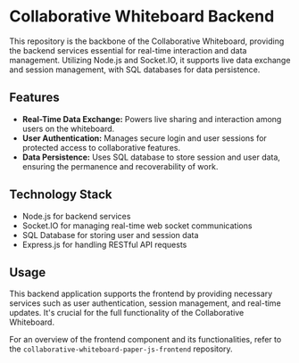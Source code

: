 # Collaborative Whiteboard Backend

This repository is the backbone of the Collaborative Whiteboard, providing the backend services essential for real-time interaction and data management. Utilizing Node.js and Socket.IO, it supports live data exchange and session management, with SQL databases for data persistence.

## Features

- **Real-Time Data Exchange:** Powers live sharing and interaction among users on the whiteboard.
- **User Authentication:** Manages secure login and user sessions for protected access to collaborative features.
- **Data Persistence:** Uses SQL database to store session and user data, ensuring the permanence and recoverability of work.

## Technology Stack

- Node.js for backend services
- Socket.IO for managing real-time web socket communications
- SQL Database for storing user and session data
- Express.js for handling RESTful API requests

## Usage

This backend application supports the frontend by providing necessary services such as user authentication, session management, and real-time updates. It's crucial for the full functionality of the Collaborative Whiteboard.

For an overview of the frontend component and its functionalities, refer to the `collaborative-whiteboard-paper-js-frontend` repository.

